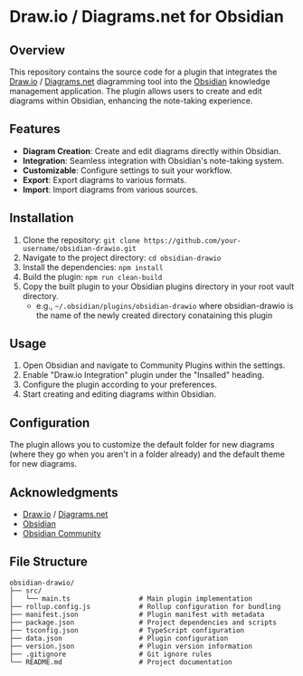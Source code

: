 # Draw.io / Diagrams.net for Obsidian
## Overview
This repository contains the source code for a plugin that integrates the [Draw.io](https://draw.io) / [Diagrams.net](https://diagrams.net) diagramming tool into the [Obsidian](https://obsidian.md) knowledge management application. The plugin allows users to create and edit diagrams within Obsidian, enhancing the note-taking experience.
## Features
- **Diagram Creation**: Create and edit diagrams directly within Obsidian.
- **Integration**: Seamless integration with Obsidian's note-taking system.
- **Customizable**: Configure settings to suit your workflow.
- **Export**: Export diagrams to various formats.
- **Import**: Import diagrams from various sources.
## Installation
1. Clone the repository: `git clone https://github.com/your-username/obsidian-drawio.git`
2. Navigate to the project directory: `cd obsidian-drawio`
3. Install the dependencies: `npm install`
4. Build the plugin: `npm run clean-build`
5. Copy the built plugin to your Obsidian plugins directory in your root vault directory.
    - e.g., `~/.obsidian/plugins/obsidian-drawio` where obsidian-drawio is the name of the newly created directory conataining this plugin
## Usage
1. Open Obsidian and navigate to Community Plugins within the settings.
2. Enable "Draw.io Integration" plugin under the "Insalled" heading.
2. Configure the plugin according to your preferences.
3. Start creating and editing diagrams within Obsidian.
## Configuration
The plugin allows you to customize the default folder for new diagrams (where they go when you aren't in a folder already) and the default theme for new diagrams.
## Acknowledgments
- [Draw.io](https://draw.io) / [Diagrams.net](https://diagrams.net)
- [Obsidian
](https://obsidian.md)
- [Obsidian Community](https://obsidian.md/community)
## File Structure
```
obsidian-drawio/
├── src/
│   └── main.ts                 # Main plugin implementation
├── rollup.config.js            # Rollup configuration for bundling
├── manifest.json               # Plugin manifest with metadata
├── package.json                # Project dependencies and scripts
├── tsconfig.json               # TypeScript configuration
├── data.json                   # Plugin configuration
├── version.json                # Plugin version information
├── .gitignore                  # Git ignore rules
└── README.md                   # Project documentation
```